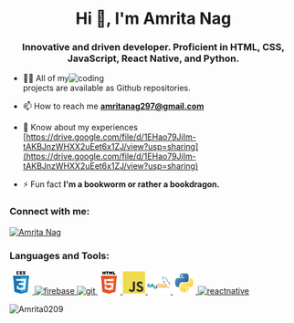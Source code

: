 <h1 align="center">Hi 👋, I'm Amrita Nag</h1>
<h3 align="center">Innovative and driven developer. Proficient in HTML, CSS, JavaScript, React Native, and Python.</h3>

<img align="right" alt="coding" width = "400" src="https://media.tenor.com/IF2JdxzmyN4AAAAi/coding-girl.gif">

- 👨‍💻 All of my projects are available as Github repositories.

- 📫 How to reach me **amritanag297@gmail.com**

- 📄 Know about my experiences [https://drive.google.com/file/d/1EHao79JiIm-tAKBJnzWHXX2uEet6x1ZJ/view?usp=sharing](https://drive.google.com/file/d/1EHao79JiIm-tAKBJnzWHXX2uEet6x1ZJ/view?usp=sharing)

- ⚡ Fun fact **I'm a bookworm or rather a bookdragon.**

<h3 align="left">Connect with me:</h3>
<p align="left">
<a href="https://linkedin.com/in/Amrita Nag" target="blank"><img align="center" src="https://raw.githubusercontent.com/rahuldkjain/github-profile-readme-generator/master/src/images/icons/Social/linked-in-alt.svg" alt="Amrita Nag" height="30" width="40" /></a>
</p>

<h3 align="left">Languages and Tools:</h3>
<p align="left"> <a href="https://www.w3schools.com/css/" target="_blank" rel="noreferrer"> <img src="https://raw.githubusercontent.com/devicons/devicon/master/icons/css3/css3-original-wordmark.svg" alt="css3" width="40" height="40"/> </a> <a href="https://firebase.google.com/" target="_blank" rel="noreferrer"> <img src="https://www.vectorlogo.zone/logos/firebase/firebase-icon.svg" alt="firebase" width="40" height="40"/> </a> <a href="https://git-scm.com/" target="_blank" rel="noreferrer"> <img src="https://www.vectorlogo.zone/logos/git-scm/git-scm-icon.svg" alt="git" width="40" height="40"/> </a> <a href="https://www.w3.org/html/" target="_blank" rel="noreferrer"> <img src="https://raw.githubusercontent.com/devicons/devicon/master/icons/html5/html5-original-wordmark.svg" alt="html5" width="40" height="40"/> </a> <a href="https://developer.mozilla.org/en-US/docs/Web/JavaScript" target="_blank" rel="noreferrer"> <img src="https://raw.githubusercontent.com/devicons/devicon/master/icons/javascript/javascript-original.svg" alt="javascript" width="40" height="40"/> </a> <a href="https://www.mysql.com/" target="_blank" rel="noreferrer"> <img src="https://raw.githubusercontent.com/devicons/devicon/master/icons/mysql/mysql-original-wordmark.svg" alt="mysql" width="40" height="40"/> </a> <a href="https://www.python.org" target="_blank" rel="noreferrer"> <img src="https://raw.githubusercontent.com/devicons/devicon/master/icons/python/python-original.svg" alt="python" width="40" height="40"/> </a> <a href="https://reactnative.dev/" target="_blank" rel="noreferrer"> <img src="https://reactnative.dev/img/header_logo.svg" alt="reactnative" width="40" height="40"/> </a> </p>

<p><img align="center" src="https://github-readme-stats.vercel.app/api/top-langs?username=Amrita0209&show_icons=true&locale=en&layout=compact" alt="Amrita0209" /></p>
